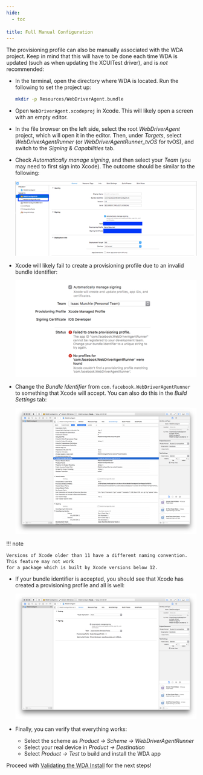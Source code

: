 ```yaml
---
hide:
  - toc

title: Full Manual Configuration
---
```


The provisioning profile can also be manually associated with the WDA project. Keep in mind that
this will have to be done each time WDA is updated (such as when updating the XCUITest driver),
and is _not_ recommended:

* In the terminal, open the directory where WDA is located. Run the following to set the project up:
  ```bash
  mkdir -p Resources/WebDriverAgent.bundle
  ```
* Open `WebDriverAgent.xcodeproj` in Xcode. This will likely open a screen with an empty editor.
* In the file browser on the left side, select the root _WebDriverAgent_ project, which will open
  it in the editor. Then, under _Targets_, select _WebDriverAgentRunner_ (or
  _WebDriverAgentRunner\_tvOS_ for tvOS), and switch to the _Signing & Capabilities_ tab.
* Check _Automatically manage signing_, and then select your _Team_ (you may need to first sign
  into Xcode). The outcome should be similar to the following:

    ![WebDriverAgent in Xcode project](./assets/images/xcode-config.png)

* Xcode will likely fail to create a provisioning profile due to an invalid bundle identifier:

    ![Xcode provisioning fail](./assets/images/xcode-facebook-fail.png)

* Change the _Bundle Identifier_ from `com.facebook.WebDriverAgentRunner` to something that Xcode
  will accept. You can also do this in the _Build Settings_ tab:

    ![Xcode bundle id](./assets/images/xcode-bundle-id.png)
  
!!! note

    Versions of Xcode older than 11 have a different naming convention. This feature may not work
    for a package which is built by Xcode versions below 12.

* If your bundle identifier is accepted, you should see that Xcode has created a provisioning
  profile and all is well:

    ![Xcode provisioning profile](./assets/images/xcode-facebook-succeed.png)

* Finally, you can verify that everything works:
    * Select the scheme as _Product -> Scheme -> WebDriverAgentRunner_
    * Select your real device in _Product -> Destination_
    * Select _Product -> Test_ to build and install the WDA app

Proceed with [Validating the WDA Install](./real-device-config.md#validating-the-wda-install) for
the next steps!
